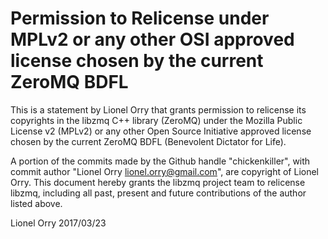 # Permission to Relicense under MPLv2 or any other OSI approved license chosen by the current ZeroMQ BDFL

This is a statement by Lionel Orry
that grants permission to relicense its copyrights in the libzmq C++
library (ZeroMQ) under the Mozilla Public License v2 (MPLv2) or any other 
Open Source Initiative approved license chosen by the current ZeroMQ 
BDFL (Benevolent Dictator for Life).

A portion of the commits made by the Github handle "chickenkiller", with
commit author "Lionel Orry <lionel.orry@gmail.com>", are copyright of Lionel Orry.
This document hereby grants the libzmq project team to relicense libzmq, 
including all past, present and future contributions of the author listed above.

Lionel Orry
2017/03/23
